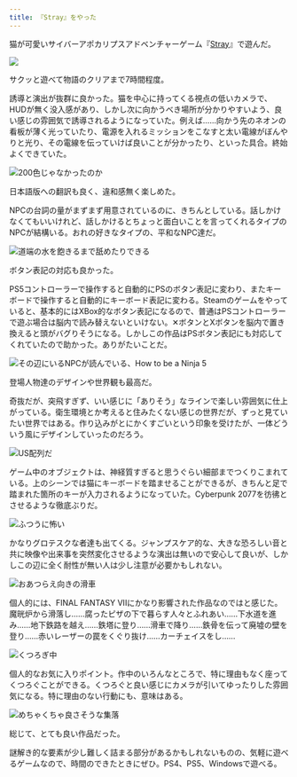 ```yaml
---
title: 『Stray』をやった
---
```

猫が可愛いサイバーアポカリプスアドベンチャーゲーム『[Stray](https://store.steampowered.com/app/1332010/Stray/?l=japanese)』で遊んだ。

![](https://lh3.googleusercontent.com/-i0B2qWx7ClNfauNEakDLaRzpyzfRYHiGS7LIiODa8tr4CfVXOiIf253BN3UBXCBfo3unPybMgEfcc-3UPialRZeYdLifoqlHWSHHBH6bRa2xn3SpsQ4uu2dt3x8xExh-GzAWQh1GDuNvcIE3Bvw5yX-LCJNcKsTCsjfIlNydQpgxYgGESDEbC6bXhkLKw)

サクッと遊べて物語のクリアまで7時間程度。

誘導と演出が抜群に良かった。猫を中心に持ってくる視点の低いカメラで、HUDが無く没入感があり、しかし次に向かうべき場所が分かりやすいよう、良い感じの雰囲気で誘導されるようになっていた。例えば……向かう先のネオンの看板が薄く光っていたり、電源を入れるミッションをこなすと太い電線がぼんやりと光り、その電線を伝っていけば良いことが分かったり、といった具合。終始よくできていた。

![](https://lh6.googleusercontent.com/xOI1dd8i5XWBS2St6cTXuzOKf4jU7TBwt8L1Vvmu9AH_62qIMaB9CKchVaAoMKk3O0cWHCqw4opKgOwAK8HsanRO7vuGxFx75cwfnmYaKAfEuHH5hNjM7bxCnUVv4o_Jt8GU90HMfPEHqJxgWbbLRFw8hgcdbYoBKa0eZ_G9aP-HM7E-998EBRKIcEUSbA "200色じゃなかったのか")

日本語版への翻訳も良く、違和感無く楽しめた。

NPCの台詞の量がまずまず用意されているのに、きちんとしている。話しかけなくてもいいけれど、話しかけるとちょっと面白いことを言ってくれるタイプのNPCが結構いる。おれの好きなタイプの、平和なNPC達だ。

![](https://lh4.googleusercontent.com/azLy2gdGEvlgHq1ePc0ebPbW7vHr6XA74eNsthNUHkroN-YQ0jVPaX6Ahor_Wf_nFAHwNuyEvr2OKgqzmhIfUPvFec0KX0j98adn81teA0GkxYP-nfp5rDRlz-rlbSwnOYFVp6UklizkIfchid3asyhs3hRUHsR6RfZYqprXxVXFllUxZ6MNUVkTKO5L1A "道端の水を飽きるまで舐めたりできる")

ボタン表記の対応も良かった。

PS5コントローラーで操作すると自動的にPSのボタン表記に変わり、またキーボードで操作すると自動的にキーボード表記に変わる。Steamのゲームをやっていると、基本的にはXBox的なボタン表記になるので、普通はPSコントローラーで遊ぶ場合は脳内で読み替えないといけない。✕ボタンとXボタンを脳内で置き換えると頭がバグりそうになる。しかしこの作品はPSボタン表記にも対応してくれていたので助かった。ありがたいことだ。

![](https://lh5.googleusercontent.com/lqMv3VXGrs1EDLztycwgBkf2PF2xnR0CEeco3Pyf-sCiGUnP4P6N2DlnHQB9i3UIwxlk2sP3yBT8rBeuSpJFzISwOBc_eHR5utfQy84eJUtUGDNawKQcQxoX3kmybiaK9XA0Yv0wvZvFRJNYAft6_wRn3nvQE84vC2XIn_fesrlaXEQZxVjFvKi8ymMpww "その辺にいるNPCが読んでいる、How to be a Ninja 5")

登場人物達のデザインや世界観も最高だ。

奇抜だが、突飛すぎず、いい感じに「ありそう」なラインで楽しい雰囲気に仕上がっている。衛生環境とか考えると住みたくない感じの世界だが、ずっと見ていたい世界ではある。作り込みがとにかくすごいという印象を受けたが、一体どういう風にデザインしていったのだろう。

![](https://lh5.googleusercontent.com/e1pHGGHzGN5LwXHFKvbxcagvGfhQbAQZwHItHRiCbk-RahrFJ37Sf7VeQk_k3wChXi9uLGZZdZ3EzzikWMXF29Lu0G8CBfX-ooD-IZpH_twHPwHJO5_xlM1ep5i5eKkEQnWm0efAz9NQ5piNrOuQiw-x48AZq0MEYK3cT2Tho0Xtdfq5nUMgmo-fgXa7Kg "US配列だ")

ゲーム中のオブジェクトは、神経質すぎると思うぐらい細部までつくりこまれている。上のシーンでは猫にキーボードを踏ませることができるが、きちんと足で踏まれた箇所のキーが入力されるようになっていた。Cyberpunk 2077を彷彿とさせるような徹底ぶりだ。

![](https://lh3.googleusercontent.com/5nzaRGNs12ffY2HdcmUAVMj7K7FCI2dUcDx-kAgD8po9fKVz-rppzc_uWdFXW_e5OFv9UYQPhC4ooBhyPlhFZEVFUSTTizZrBzH-Pu6pbii1ojvIgxNHLWY2SMkxu5TOzmaCCQmO6FVLa0nPvAQ7Hoq4f7aMSrASNG-Lvy1AXyBgF85c9YLvaqG27r0ubA "ふつうに怖い")

かなりグロテスクな者達も出てくる。ジャンプスケア的な、大きな恐ろしい音と共に映像や出来事を突然変化させるような演出は無いので安心して良いが、しかしこの辺に全く耐性が無い人は少し注意が必要かもしれない。

![](https://lh5.googleusercontent.com/KKo7kkXMjSLf6suInZ3UKcrJ1YCuvSdKeM0KLT2i4izCJtNNaTPBGJIpP-JeLW7T2jiMDl7NLWvXzjbu6KbK_26f0aU-XCL2hLbXGWVpmaaUpk9-7eGHqh0GmeBwXfzIOHFGf9jI69cFWsqKUgRJqPicHZaIiRVKiwbnRcOeP9J5HJ59XM2UNqL-VgArbA "おあつらえ向きの滑車")

個人的には、FINAL FANTASY VIIにかなり影響された作品なのではと感じた。魔晄炉から滑落し……腐ったピザの下で暮らす人々とふれあい……下水道を進み……地下鉄路を越え……鉄塔に登り……滑車で降り……鉄骨を伝って廃墟の壁を登り……赤いレーザーの罠をくぐり抜け……カーチェイスをし……

![](https://lh6.googleusercontent.com/9mkPpMTn7zYr0HJW1nOl9IJiyWdyKLmokXnXLW4qZ0QZqcQ1Yl9Pb94inbC-0hi6ckEqGkauX-SoLLBalyRrpCn7KxJ0uAwNrFb1vMc8a1Rqh8MC9CniX2FprMzRw5LR9N1jQHu-fbsRQcJKJ1bQzti1tirRJvI9o7f7ECrtPswlV0X5E4xUvQdRIoLLow "くつろぎ中")

個人的なお気に入りポイント。作中のいろんなところで、特に理由もなく座ってくつろぐことができる。くつろぐと良い感じにカメラが引いてゆったりした雰囲気になる。特に理由のない行動にも、意味はある。

![](https://lh3.googleusercontent.com/UF2iImrLnSjEyoMLe1zuaxPwt4d27HGN0WuZEoth7uqcE2oEWKzjP4cqDenBFLB6nM7xX91QzcwzXxjE2KlbD2uz2QFPveCHxWHUWp3oWNbV05K3337rvZJwwlEairoTWRI0Xpo2oXUnU3xa6oKxd0XvqTyJn7ytNHTjVDboDkYhrv7G92xgeAV-Abum0g "めちゃくちゃ良さそうな集落")

総じて、とても良い作品だった。

謎解き的な要素が少し難しく詰まる部分があるかもしれないものの、気軽に遊べるゲームなので、時間のできたときにぜひ。PS4、PS5、Windowsで遊べる。
